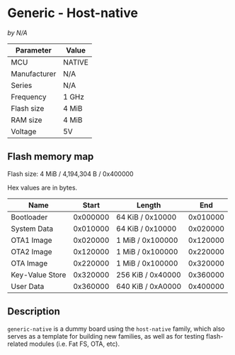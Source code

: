 # Generic - Host-native

*by N/A*

Parameter    | Value
-------------|-------
MCU          | NATIVE
Manufacturer | N/A
Series       | N/A
Frequency    | 1 GHz
Flash size   | 4 MiB
RAM size     | 4 MiB
Voltage      | 5V

## Flash memory map

Flash size: 4 MiB / 4,194,304 B / 0x400000

Hex values are in bytes.

Name            | Start    | Length            | End
----------------|----------|-------------------|---------
Bootloader      | 0x000000 | 64 KiB / 0x10000  | 0x010000
System Data     | 0x010000 | 64 KiB / 0x10000  | 0x020000
OTA1 Image      | 0x020000 | 1 MiB / 0x100000  | 0x120000
OTA2 Image      | 0x120000 | 1 MiB / 0x100000  | 0x220000
OTA Image       | 0x220000 | 1 MiB / 0x100000  | 0x320000
Key-Value Store | 0x320000 | 256 KiB / 0x40000 | 0x360000
User Data       | 0x360000 | 640 KiB / 0xA0000 | 0x400000

## Description

`generic-native` is a dummy board using the `host-native` family, which also serves as a template for building new families, as well as for testing flash-related modules (i.e. Fat FS, OTA, etc).
